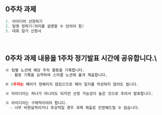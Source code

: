 ## 0주차 과제
```c++
1. 아이디어 선정하기
2. 팀명 정하기(의미를 설명할 수 있어야 함)
3. 대회 참가 신청서
```

<br/>


## 0주차 과제 내용을 1주차 정기발표 시간에 공유합니다.\
```python
※ 팀별 노션에 해당 주차 활동을 기록합니다.
  - 활동 기록을 요약하여 스마클 노션에 옮겨 제출합니다.

※ 0주차는 페어가 정해지지 않았으므로 페어 일지를 작성하지 않아도 됩니다.

※ 아이디어는 하나가 아니어도 되지만 선정 가능성이 높은 것으로 추려서 발표합니다.

※ 아이디어는 구체적이어야 합니다.
  - 너무 비현실적이거나 추상적일 경우 과제 제출로 인정해드릴 수 없습니다.
```
